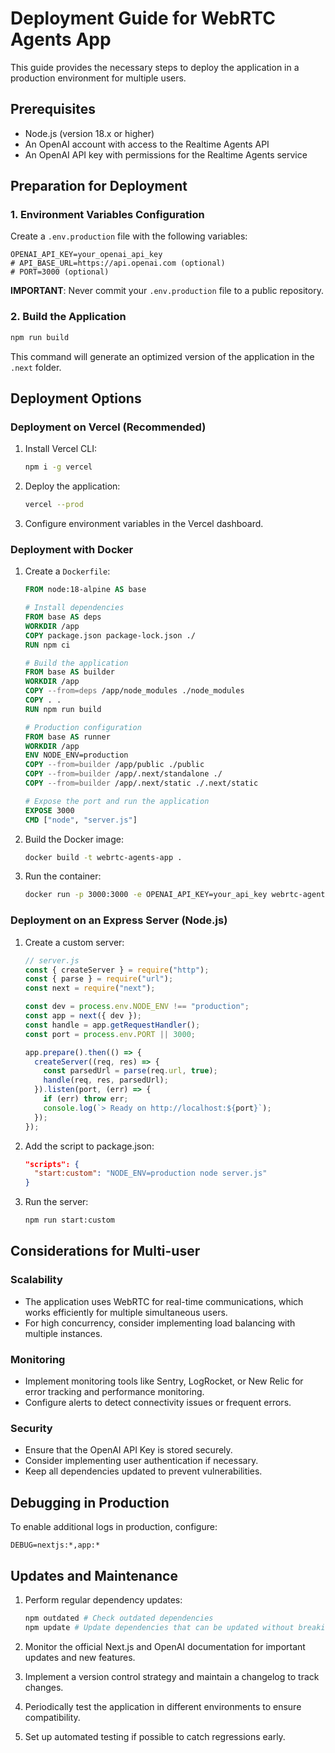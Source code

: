 # Deployment Guide for WebRTC Agents App

This guide provides the necessary steps to deploy the application in a production environment for multiple users.

## Prerequisites

- Node.js (version 18.x or higher)
- An OpenAI account with access to the Realtime Agents API
- An OpenAI API key with permissions for the Realtime Agents service

## Preparation for Deployment

### 1. Environment Variables Configuration

Create a `.env.production` file with the following variables:

```
OPENAI_API_KEY=your_openai_api_key
# API_BASE_URL=https://api.openai.com (optional)
# PORT=3000 (optional)
```

**IMPORTANT**: Never commit your `.env.production` file to a public repository.

### 2. Build the Application

```bash
npm run build
```

This command will generate an optimized version of the application in the `.next` folder.

## Deployment Options

### Deployment on Vercel (Recommended)

1. Install Vercel CLI:
   ```bash
   npm i -g vercel
   ```

2. Deploy the application:
   ```bash
   vercel --prod
   ```

3. Configure environment variables in the Vercel dashboard.

### Deployment with Docker

1. Create a `Dockerfile`:
   ```dockerfile
   FROM node:18-alpine AS base
   
   # Install dependencies
   FROM base AS deps
   WORKDIR /app
   COPY package.json package-lock.json ./
   RUN npm ci
   
   # Build the application
   FROM base AS builder
   WORKDIR /app
   COPY --from=deps /app/node_modules ./node_modules
   COPY . .
   RUN npm run build
   
   # Production configuration
   FROM base AS runner
   WORKDIR /app
   ENV NODE_ENV=production
   COPY --from=builder /app/public ./public
   COPY --from=builder /app/.next/standalone ./
   COPY --from=builder /app/.next/static ./.next/static
   
   # Expose the port and run the application
   EXPOSE 3000
   CMD ["node", "server.js"]
   ```

2. Build the Docker image:
   ```bash
   docker build -t webrtc-agents-app .
   ```

3. Run the container:
   ```bash
   docker run -p 3000:3000 -e OPENAI_API_KEY=your_api_key webrtc-agents-app
   ```

### Deployment on an Express Server (Node.js)

1. Create a custom server:
   ```javascript
   // server.js
   const { createServer } = require("http");
   const { parse } = require("url");
   const next = require("next");
   
   const dev = process.env.NODE_ENV !== "production";
   const app = next({ dev });
   const handle = app.getRequestHandler();
   const port = process.env.PORT || 3000;
   
   app.prepare().then(() => {
     createServer((req, res) => {
       const parsedUrl = parse(req.url, true);
       handle(req, res, parsedUrl);
     }).listen(port, (err) => {
       if (err) throw err;
       console.log(`> Ready on http://localhost:${port}`);
     });
   });
   ```

2. Add the script to package.json:
   ```json
   "scripts": {
     "start:custom": "NODE_ENV=production node server.js"
   }
   ```

3. Run the server:
   ```bash
   npm run start:custom
   ```

## Considerations for Multi-user

### Scalability

- The application uses WebRTC for real-time communications, which works efficiently for multiple simultaneous users.
- For high concurrency, consider implementing load balancing with multiple instances.

### Monitoring

- Implement monitoring tools like Sentry, LogRocket, or New Relic for error tracking and performance monitoring.
- Configure alerts to detect connectivity issues or frequent errors.

### Security

- Ensure that the OpenAI API Key is stored securely.
- Consider implementing user authentication if necessary.
- Keep all dependencies updated to prevent vulnerabilities.

## Debugging in Production

To enable additional logs in production, configure:

```
DEBUG=nextjs:*,app:*
```

## Updates and Maintenance

1. Perform regular dependency updates:
   ```bash
   npm outdated # Check outdated dependencies
   npm update # Update dependencies that can be updated without breaking changes
   ```

2. Monitor the official Next.js and OpenAI documentation for important updates and new features.

3. Implement a version control strategy and maintain a changelog to track changes.

4. Periodically test the application in different environments to ensure compatibility.

5. Set up automated testing if possible to catch regressions early. 